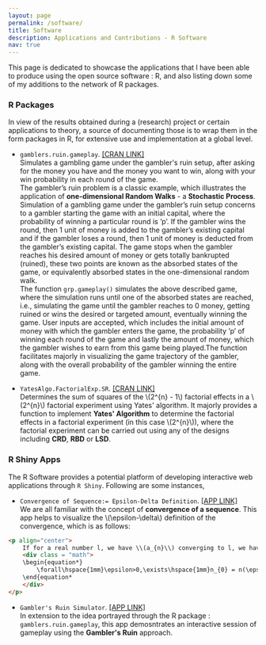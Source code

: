 ```yaml
---
layout: page
permalink: /software/
title: Software
description: Applications and Contributions - R Software
nav: true
---
```


This page is dedicated to showcase the applications that I have been able to produce using the open source software : R, and also listing down some of my additions to the network of R packages.

### R Packages

In view of the results obtained during a (research) project or certain applications to theory, a source of documenting those is to wrap them in the form packages in R, for extensive use and implementation at a global level.

* `gamblers.ruin.gameplay`. [[CRAN LINK]](https://cran.r-project.org/web/packages/gamblers.ruin.gameplay/index.html)<br />
Simulates a gambling game under the gambler's ruin setup, after asking for the money you have and the money you want to win, along with your win probability in each round of the game.<br />
The gambler’s ruin problem is a classic example, which illustrates the application of **one-dimensional Random Walks** - a **Stochastic Process**. Simulation of a gambling game under the gambler’s ruin setup concerns to a gambler starting the game with an initial capital, where the probability of winning a particular round is ’p’. If the gambler wins the round, then 1 unit of money is added to the gambler’s existing capital and if the gambler loses a round, then 1 unit of money is deducted from the gambler’s existing capital. The game stops when the gambler reaches his desired amount of money or gets totally bankrupted (ruined), these two points are known as the absorbed states of the
game, or equivalently absorbed states in the one-dimensional random walk. <br />
The function `grp.gameplay()` simulates the above described game, where the simulation runs until one of the absorbed states are reached, i.e., simulating the game until the gambler reaches to 0 money, getting ruined or wins the desired or targeted amount, eventually winning the game. User inputs are accepted, which includes the initial amount of money with which the gambler enters the game, the probability ’p’ of winning each round of the game and lastly the amount of money, which the gambler wishes to earn from this game being played.The function facilitates majorly in visualizing the game trajectory of the gambler, along with the overall probability of the gambler winning the entire game.

* `YatesAlgo.FactorialExp.SR`. [[CRAN LINK]](https://cran.r-project.org/web/packages/YatesAlgo.FactorialExp.SR/index.html)<br />
Determines the sum of squares of the \\(2^{n} - 1\\) factorial effects in a \\(2^{n}\\) factorial experiment using Yates' algorithm. It majorly provides a function to implement **Yates' Algorithm** to determine the factorial effects in a factorial experiment (in this case \\(2^{n}\\)), where the factorial experiment can be carried out using any of the designs including **CRD**, **RBD** or **LSD**.

### R Shiny Apps

The R Software provides a potential platform of developing interactive web applications through `R Shiny`. Following are some instances,

* `Convergence of Sequence:= Epsilon-Delta Definition`. [[APP LINK]](https://roysomjitsr.shinyapps.io/seqconv/)<br />
We are all familiar with the concept of **convergence of a sequence**. This app helps to visualize the \\(\epsilon-\delta\\) definition of the convergence, which is as follows:<br />

```html
<p align="center">
    If for a real number l, we have \\(a_{n}\\) converging to l, we have,
    <div class = "math">
    \begin{equation*}
        \forall\hspace{1mm}\epsilon>0,\exists\hspace{1mm}n_{0} = n(\epsilon) \in \mathbb{N},\ni\hspace{1mm}|a_{n} - l| < \epsilon,\forall\hpsace{1mm}n \geq n_{0} 
    \end{equation*    
    </div>
</p>
```

* `Gambler's Ruin Simulator`. [[APP LINK]](https://roysomjitsr.shinyapps.io/grp_simulator/)<br />
In extension to the idea portrayed through the R package : `gamblers.ruin.gameplay`, this app demosntrates an interactive session of gameplay using the **Gambler's Ruin** approach.
